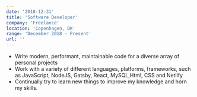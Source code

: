 ```yaml
---
date: '2018-12-31'
title: 'Software Developer'
company: 'Freelance'
location: 'Copenhagen, DK'
range: 'December 2018 - Present'
url: ''
---
```


- Write modern, performant, maintainable code for a diverse array of personal projects
- Work with a variety of different languages, platforms, frameworks, such as JavaScript, NodeJS, Gatsby, React, MySQL,Html, CSS and Netlify
- Continually try to learn new things to improve my knowledge and horn my skills.

